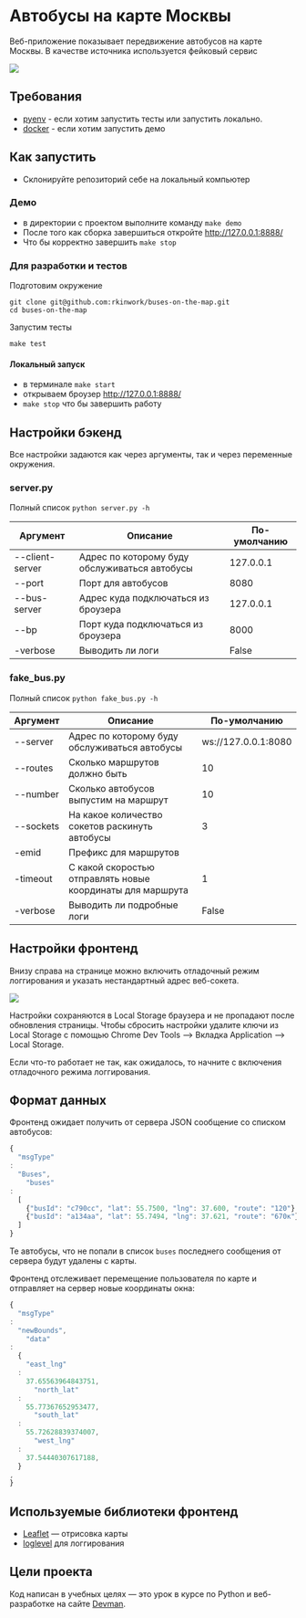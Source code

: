 # Автобусы на карте Москвы

Веб-приложение показывает передвижение автобусов на карте Москвы. В качестве источника используется фейковый сервис

<img src="screenshots/buses.gif">

## Требования

- [pyenv](https://github.com/pyenv/pyenv) - если хотим запустить тесты или запустить локально.
- [docker](https://www.docker.com/) - если хотим запустить демо

## Как запустить

- Склонируйте репозиторий себе на локальный компьютер

### Демо

- в директории с проектом выполните команду `make demo`
- После того как сборка завершиться откройте http://127.0.0.1:8888/
- Что бы корректно завершить `make stop`

### Для разработки и тестов

Подготовим окружение

```shell
git clone git@github.com:rkinwork/buses-on-the-map.git
cd buses-on-the-map
```

Запустим тесты

```shell
make test
```

#### Локальный запуск

- в терминале ```make start```
- открываем броузер http://127.0.0.1:8888/
- ```make stop``` что бы завершить работу

## Настройки бэкенд

Все настройки задаются как через аргументы, так и через переменные окружения.

### server.py

Полный список ```python server.py -h```

| Аргумент        | Описание                                      | По-умолчанию |
|-----------------|-----------------------------------------------|--------------|
| --client-server | Адрес по которому буду обслуживаться автобусы | 127.0.0.1    |
| --port          | Порт для автобусов                            | 8080         |
| --bus-server    | Адрес куда подключаться из броузера           | 127.0.0.1    |
| --bp            | Порт куда подключаться из броузера            | 8000         |
| -verbose        | Выводить ли логи                              | False        |

### fake_bus.py

Полный список ```python fake_bus.py -h```

| Аргумент  | Описание                                                   | По-умолчанию        |
|-----------|------------------------------------------------------------|---------------------|
| --server  | Адрес по которому буду обслуживаться автобусы              | ws://127.0.0.1:8080 |
| --routes  | Сколько маршрутов должно быть                              | 10                  |
| --number  | Cколько автобусов выпустим на маршрут                      | 10                  |
| --sockets | На какое количество сокетов раскинуть автобусы             | 3                   |
| -emid     | Префикс для маршрутов                                      |                     |
| -timeout  | С какой скоростью отправлять новые координаты для маршрута | 1                   |
| -verbose  | Выводить ли подробные логи                                 | False               |

## Настройки фронтенд

Внизу справа на странице можно включить отладочный режим логгирования и указать нестандартный адрес веб-сокета.

<img src="screenshots/settings.png">

Настройки сохраняются в Local Storage браузера и не пропадают после обновления страницы. Чтобы сбросить настройки
удалите ключи из Local Storage с помощью Chrome Dev Tools —> Вкладка Application —> Local Storage.

Если что-то работает не так, как ожидалось, то начните с включения отладочного режима логгирования.

## Формат данных

Фронтенд ожидает получить от сервера JSON сообщение со списком автобусов:

```js
{
  "msgType"
:
  "Buses",
    "buses"
:
  [
    {"busId": "c790сс", "lat": 55.7500, "lng": 37.600, "route": "120"},
    {"busId": "a134aa", "lat": 55.7494, "lng": 37.621, "route": "670к"},
  ]
}
```

Те автобусы, что не попали в список `buses` последнего сообщения от сервера будут удалены с карты.

Фронтенд отслеживает перемещение пользователя по карте и отправляет на сервер новые координаты окна:

```js
{
  "msgType"
:
  "newBounds",
    "data"
:
  {
    "east_lng"
  :
    37.65563964843751,
      "north_lat"
  :
    55.77367652953477,
      "south_lat"
  :
    55.72628839374007,
      "west_lng"
  :
    37.54440307617188,
  }
,
}
```

## Используемые библиотеки фронтенд

- [Leaflet](https://leafletjs.com/) — отрисовка карты
- [loglevel](https://www.npmjs.com/package/loglevel) для логгирования

## Цели проекта

Код написан в учебных целях — это урок в курсе по Python и веб-разработке на сайте [Devman](https://dvmn.org).
